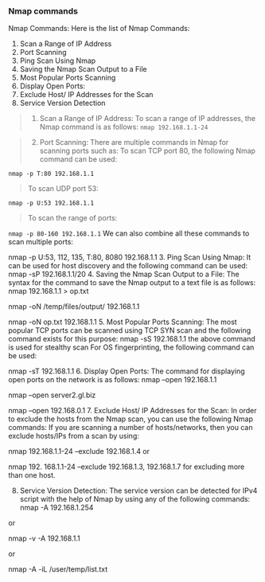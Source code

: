 ### Nmap commands

Nmap Commands:
Here is the list of Nmap Commands:

1. Scan a Range of IP Address
2. Port Scanning
3. Ping Scan Using Nmap
4. Saving the Nmap Scan Output to a File
5. Most Popular Ports Scanning
6. Display Open Ports:
7. Exclude Host/ IP Addresses for the Scan
8. Service Version Detection

> 1. Scan a Range of IP Address: To scan a range of IP addresses, the Nmap command is as follows:
  `nmap 192.168.1.1-24`

> 2. Port Scanning: There are multiple commands in Nmap for scanning ports such as:
>   To scan TCP port 80, the following Nmap command can be used:

  `nmap -p T:80 192.168.1.1`

>   To scan UDP port 53:

  `nmap -p U:53 192.168.1.1`

 >    To scan the range of ports:

  `nmap -p 80-160 192.168.1.1`
We can also combine all these commands to scan multiple ports:

nmap -p U:53, 112, 135, T:80, 8080 192.168.1.1
3. Ping Scan Using Nmap: It can be used for host discovery and the following command can be used:
nmap -sP 192.168.1.1/20
4. Saving the Nmap Scan Output to a File: The syntax for the command to save the Nmap output to a text file is as follows:
nmap 192.168.1.1 > op.txt

nmap -oN /temp/files/output/ 192.168.1.1

nmap -oN op.txt 192.168.1.1
5. Most Popular Ports Scanning: The most popular TCP ports can be scanned using TCP SYN scan and the following command exists for this purpose:
nmap -sS 192.168.1.1
the above command is used for stealthy scan
For OS fingerprinting, the following command can be used:

nmap -sT 192.168.1.1
6. Display Open Ports: The command for displaying open ports on the network is as follows:
nmap –open 192.168.1.1

nmap –open server2.gl.biz

nmap –open 192.168.0.1
7. Exclude Host/ IP Addresses for the Scan: In order to exclude the hosts from the Nmap scan, you can use the following Nmap commands:
If you are scanning a number of hosts/networks, then you can exclude hosts/IPs from a scan by using:

nmap 192.168.1.1-24 –exclude 192.168.1.4
or

nmap 192. 168.1.1-24 –exclude 192.168.1.3, 192.168.1.7
for excluding more than one host.

8. Service Version Detection: The service version can be detected for IPv4 script with the help of Nmap by using any of the following commands:
nmap -A 192.168.1.254

or

nmap -v -A 192.168.1.1

or

nmap -A -iL /user/temp/list.txt

